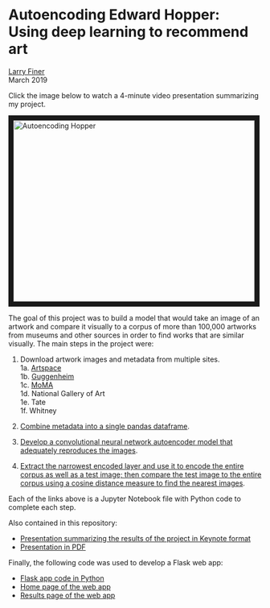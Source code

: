 # Autoencoding Edward Hopper:<br>Using deep learning to recommend art
[Larry Finer](mailto:lfiner@gmail.com)  
March 2019

Click the image below to watch a 4-minute video presentation summarizing my project.

<a href="http://www.youtube.com/watch?feature=player_embedded&v=BkVNG2aqQYY" target="_blank"><img src="http://img.youtube.com/vi/BkVNG2aqQYY/0.jpg" 
alt="Autoencoding Hopper" width="480" height="360" border="10" /></a>

The goal of this project was to build a model that would take an image of an artwork and compare it visually to a corpus of more than 100,000 artworks from museums and other sources in order to find works that are similar visually. The main steps in the project were:

1. Download artwork images and metadata from multiple sites.  
   1a. [Artspace](1a.%20Download%20Artspace%20images.ipynb)  
   1b. [Guggenheim](1b.%20Download%20Guggenheim%20images%20and%20metadata.ipynb)  
   1c. [MoMA](1c.%20Download%20MoMA%20images.ipynb)  
   1d. National Gallery of Art  
   1e. Tate  
   1f. Whitney  
   
2. [Combine metadata into a single pandas dataframe](2.%20Combine%20metadata%20into%20dataframe.ipynb).  
3. [Develop a convolutional neural network autoencoder model that adequately reproduces the images](3.%20Create%20autoencoder%20model.ipynb).
4. [Extract the narrowest encoded layer and use it to encode the entire corpus as well as a test image; then compare the test image to the entire corpus using a cosine distance measure to find the nearest images](4.%20Encode%20corpus%20and%20compare%20test%20image.ipynb).

Each of the links above is a Jupyter Notebook file with Python code to complete each step.

Also contained in this repository:

- [Presentation summarizing the results of the project in Keynote format](Autoencoding%20Hopper.key)
- [Presentation in PDF](Autoencoding%20Hopper.pdf)

Finally, the following code was used to develop a Flask web app:

- [Flask app code in Python](similart.py)
- [Home page of the web app](index.html)
- [Results page of the web app](results.html)
